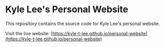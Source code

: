 # Kyle Lee's Personal Website

This repository contains the source code for Kyle Lee's personal website.

Visit the live website: [https://kyle-t-lee.github.io/personal-website](https://kyle-t-lee.github.io/personal-website)
